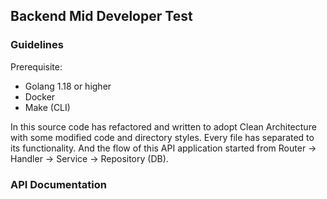 ## Backend Mid Developer Test

### Guidelines

Prerequisite:
- Golang 1.18 or higher
- Docker
- Make (CLI)

In this source code has refactored and written to adopt Clean Architecture with some modified code and directory styles.
Every file has separated to its functionality. And the flow of this API application started from Router -> Handler -> Service -> Repository (DB).


### API Documentation
